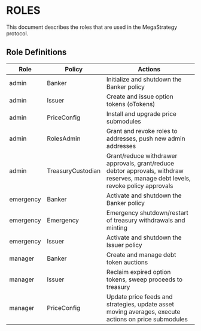 # ROLES

This document describes the roles that are used in the MegaStrategy protocol.

## Role Definitions

| Role      | Policy            | Actions                                                                                                                          |
| --------- | ----------------- | -------------------------------------------------------------------------------------------------------------------------------- |
| admin     | Banker            | Initialize and shutdown the Banker policy                                                                                        |
| admin     | Issuer            | Create and issue option tokens (oTokens)                                                                                         |
| admin     | PriceConfig       | Install and upgrade price submodules                                                                                             |
| admin     | RolesAdmin        | Grant and revoke roles to addresses, push new admin addresses                                                                    |
| admin     | TreasuryCustodian | Grant/reduce withdrawer approvals, grant/reduce debtor approvals, withdraw reserves, manage debt levels, revoke policy approvals |
| emergency | Banker            | Activate and shutdown the Banker policy                                                                                          |
| emergency | Emergency         | Emergency shutdown/restart of treasury withdrawals and minting                                                                   |
| emergency | Issuer            | Activate and shutdown the Issuer policy                                                                                          |
| manager   | Banker            | Create and manage debt token auctions                                                                                            |
| manager   | Issuer            | Reclaim expired option tokens, sweep proceeds to treasury                                                                        |
| manager   | PriceConfig       | Update price feeds and strategies, update asset moving averages, execute actions on price submodules                             |
